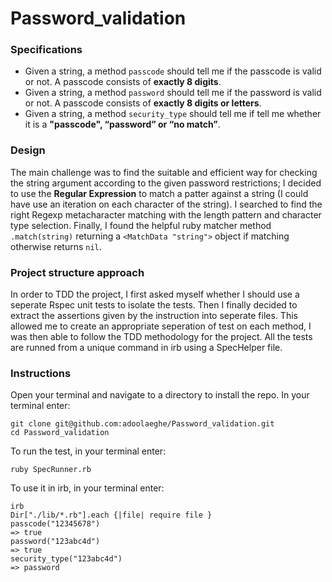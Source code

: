 # Password_validation

### Specifications

* Given a string, a method ```passcode``` should tell me if the passcode is valid or not. A passcode consists of **exactly 8 digits**.
*  Given a string, a method ```password``` should tell me if the password is valid or not. A passcode consists of **exactly 8 digits or letters**.
*  Given a string, a method ```security_type``` should tell me if tell me whether it is a **"passcode", “password” or “no match”**.

### Design

The main challenge was to find the suitable and efficient way for checking the string argument according to the given password restrictions; I decided to use the **Regular Expression** to match a patter against a string (I could have use an iteration on each character of the string). I searched to find the right Regexp metacharacter matching with the length pattern and character type selection. Finally, I found the helpful ruby matcher method ```.match(string)``` returning a ```<MatchData "string">``` object if matching otherwise  returns ```nil```.   

### Project structure approach

In order to TDD the project, I first asked myself whether I should use a seperate Rspec unit tests to isolate the tests. Then I finally decided to extract the assertions given by the instruction into seperate files. This allowed me to create an appropriate seperation of test on each method, I was then able to follow the TDD methodology for the project. All the tests are runned from a unique command in irb using a SpecHelper file. 

### Instructions 

Open your terminal and navigate to a directory to install the repo. In your terminal enter:

```
git clone git@github.com:adoolaeghe/Password_validation.git
cd Password_validation
```


To run the test, in your terminal enter:

```
ruby SpecRunner.rb
```

To use it in irb, in your terminal enter:

```
irb
Dir["./lib/*.rb"].each {|file| require file }
passcode("12345678")
=> true
password("123abc4d")
=> true
security_type("123abc4d")
=> password
```
